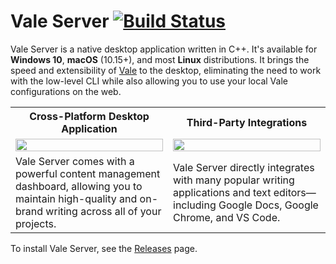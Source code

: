 # Vale Server [![Build Status](https://travis-ci.org/errata-ai/vale-server.svg?branch=master)](https://travis-ci.org/errata-ai/vale-server)

Vale Server is a native desktop application written in C++. It's available for **Windows 10**, **macOS** (10.15+), and most **Linux** distributions. It brings the speed and extensibility of [Vale](https://github.com/errata-ai/vale) to the desktop, eliminating the need to work with the low-level CLI while also allowing you to use your local Vale configurations on the web.

<table>
    <tr>
        <th>Cross-Platform Desktop Application</th>
        <th>Third-Party Integrations</th>
    </tr>
    <tr>
        <td width="50%">
            <a href="https://user-images.githubusercontent.com/8785025/148132613-1cc63e35-33fc-43da-a292-dec568bbe24a.png">
                <img src="https://user-images.githubusercontent.com/8785025/148132613-1cc63e35-33fc-43da-a292-dec568bbe24a.png" width="100%">
            </a>
        </td>
        <td width="50%">
            <a href="https://user-images.githubusercontent.com/8785025/148133098-76a29a15-8f35-4390-9bd0-7d2621b5b5dc.png">
                <img src="https://user-images.githubusercontent.com/8785025/148133098-76a29a15-8f35-4390-9bd0-7d2621b5b5dc.png" width="100%">
            </a>
        </td>
    </tr>
    <tr>
        <td width="50%">
          Vale Server comes with a powerful content management dashboard, allowing you to maintain high-quality and on-brand writing across all of your projects.
        </td>
        <td width="50%">Vale Server directly integrates with many popular writing applications and text editors&mdash;including Google Docs, Google Chrome, and VS Code.</td>
    </tr>
</table>

To install Vale Server, see the [Releases](https://github.com/errata-ai/vale-server/releases) page.
